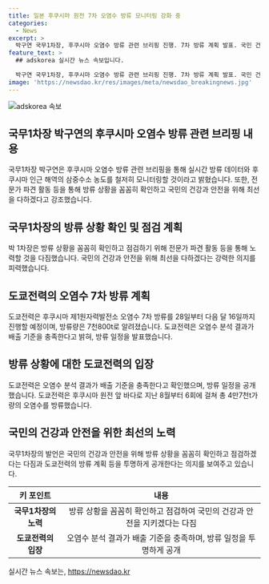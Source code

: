 ```yaml
---
title: 일본 후쿠시마 원전 7차 오염수 방류 모니터링 강화 중
categories:
  - News
excerpt: >
  박구연 국무1차장, 후쿠시마 오염수 방류 관련 브리핑 진행. 7차 방류 계획 발표. 국민 건강과 안전을 위해 전문가 파견 등으로 꼼꼼한 확인·점검 약속.
feature_text: >
  ## adskorea 실시간 뉴스 속보입니다.

  박구연 국무1차장, 후쿠시마 오염수 방류 관련 브리핑 진행. 7차 방류 계획 발표. 국민 건강과 안전을 위해 전문가 파견 등으로 꼼꼼한 확인·점검 약속.
image: 'https://newsdao.kr/res/images/meta/newsdao_breakingnews.jpg'
---
```


<p><img src="https://newsdao.kr/res/images/meta/newsdao_breakingnews.jpg" alt="adskorea 속보" /></p>

<h2 data-ke-size="size26">국무1차장 박구연의 후쿠시마 오염수 방류 관련 브리핑 내용</h2>

<p>국무1차장 박구연은 후쿠시마 오염수 방류 관련 브리핑을 통해 실시간 방류 데이터와 후쿠시마 인근 해역의 삼중수소 농도를 철저히 모니터링할 것이라고 밝혔습니다. 또한, 전문가 파견 활동 등을 통해 방류 상황을 꼼꼼히 확인하고 국민의 건강과 안전을 위해 최선을 다하겠다고 강조했습니다.</p>

<p data-ke-size="size16"></p>

<h2 data-ke-size="size26">국무1차장의 방류 상황 확인 및 점검 계획</h2>

<p>박 1차장은 방류 상황을 꼼꼼히 확인하고 점검하기 위해 전문가 파견 활동 등을 통해 노력할 것을 다짐했습니다. 국민의 건강과 안전을 위해 최선을 다하겠다는 강력한 의지를 피력했습니다.</p>

<p data-ke-size="size16"></p>

<h2 data-ke-size="size26">도쿄전력의 오염수 7차 방류 계획</h2>

<p>도쿄전력은 후쿠시마 제1원자력발전소 오염수 7차 방류를 28일부터 다음 달 16일까지 진행할 예정이며, 방류량은 7천800t로 알려졌습니다. 도쿄전력은 오염수 분석 결과가 배출 기준을 충족한다고 밝혀, 방류 일정을 발표했습니다.</p>

<p data-ke-size="size16"></p>

<h2 data-ke-size="size26">방류 상황에 대한 도쿄전력의 입장</h2>

<p>도쿄전력은 오염수 분석 결과가 배출 기준을 충족한다고 확인했으며, 방류 일정을 공개했습니다. 도쿄전력은 후쿠시마 원전 앞 바다로 지난 8월부터 6회에 걸쳐 총 4만7천t가량의 오염수를 방류했습니다.</p>

<p data-ke-size="size16"></p>

<h2 data-ke-size="size26">국민의 건강과 안전을 위한 최선의 노력</h2>

<p>국무1차장의 발언은 국민의 건강과 안전을 위해 방류 상황을 꼼꼼히 확인하고 점검하겠다는 다짐과 도쿄전력의 방류 계획 등을 투명하게 공개한다는 의지를 보여주고 있습니다.</p>

<p data-ke-size="size16"></p>

<table>
    <thead>
        <tr>
            <th style="text-align: center;">키 포인트</th>
            <th style="text-align: center;">내용</th>
        </tr>
    </thead>
    <tbody>
        <tr>
            <td style="text-align: center;"><b>국무1차장의 노력</b></td>
            <td style="text-align: center;">방류 상황을 꼼꼼히 확인하고 점검하여 국민의 건강과 안전을 지키겠다는 다짐</td>
        </tr>
        <tr>
            <td style="text-align: center;"><b>도쿄전력의 입장</b></td>
            <td style="text-align: center;">오염수 분석 결과가 배출 기준을 충족하며, 방류 일정을 투명하게 공개</td>
        </tr>
    </tbody>
</table>
실시간 뉴스 속보는, <a href="https://newsdao.kr" rel="dofollow">https://newsdao.kr</a>


